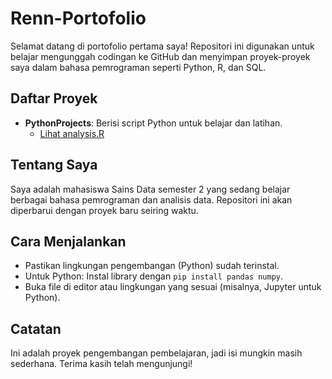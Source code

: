 # Renn-Portofolio

Selamat datang di portofolio pertama saya! Repositori ini digunakan untuk belajar mengunggah codingan ke GitHub dan menyimpan proyek-proyek saya dalam bahasa pemrograman seperti Python, R, dan SQL.

## Daftar Proyek
- **PythonProjects**: Berisi script Python untuk belajar dan latihan.
  - [Lihat analysis.R](Projects/Algorenn)

## Tentang Saya
Saya adalah mahasiswa Sains Data semester 2 yang sedang belajar berbagai bahasa pemrograman dan analisis data. Repositori ini akan diperbarui dengan proyek baru seiring waktu.

## Cara Menjalankan
- Pastikan lingkungan pengembangan (Python) sudah terinstal.
- Untuk Python: Instal library dengan `pip install pandas numpy`.
- Buka file di editor atau lingkungan yang sesuai (misalnya, Jupyter untuk Python).

## Catatan
Ini adalah proyek pengembangan pembelajaran, jadi isi mungkin masih sederhana. Terima kasih telah mengunjungi!
